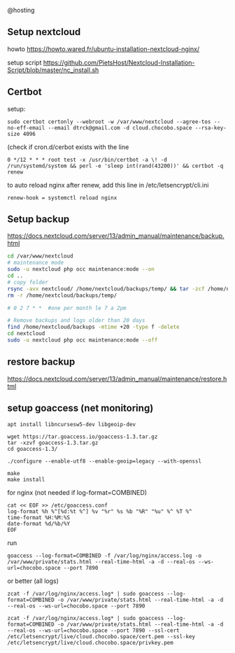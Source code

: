 @hosting

## Setup nextcloud

howto
    https://howto.wared.fr/ubuntu-installation-nextcloud-nginx/

setup script
    https://github.com/PietsHost/Nextcloud-Installation-Script/blob/master/nc_install.sh


## Certbot
setup:

    sudo certbot certonly --webroot -w /var/www/nextcloud --agree-tos --no-eff-email --email dtrck@gmail.com -d cloud.chocobo.space --rsa-key-size 4096

(check if cron.d/cerbot exists with the line

    0 */12 * * * root test -x /usr/bin/certbot -a \! -d /run/systemd/system && perl -e 'sleep int(rand(43200))' && certbot -q renew

to auto reload nginx after renew, add this line in /etc/letsencrypt/cli.ini

    renew-hook = systemctl reload nginx


## Setup backup

https://docs.nextcloud.com/server/13/admin_manual/maintenance/backup.html

```bash
cd /var/www/nextcloud
# maintenance mode
sudo -u nextcloud php occ maintenance:mode --on
cd ..
# copy folder
rsync -avx nextcloud/ /home/nextcloud/backups/temp/ && tar -zcf /home/nextcloud/backups/"$(date '+%Y-%m-%d').tar.gz" /home/nextcloud/backups/temp/
rm -r /home/nextcloud/backups/temp/

# 0 2 7 * *  #one per month le 7 a 2pm

# Remove backups and logs older than 20 days
find /home/nextcloud/backups -mtime +20 -type f -delete
cd nextcloud
sudo -u nextcloud php occ maintenance:mode --off
```


## restore backup
https://docs.nextcloud.com/server/13/admin_manual/maintenance/restore.html




## setup goaccess (net monitoring)

    apt install libncursesw5-dev libgeoip-dev

    wget https://tar.goaccess.io/goaccess-1.3.tar.gz
    tar -xzvf goaccess-1.3.tar.gz
    cd goaccess-1.3/

    ./configure --enable-utf8 --enable-geoip=legacy --with-openssl

    make
    make install


for nginx (not needed if log-format=COMBINED)

    cat << EOF >> /etc/goaccess.conf
    log-format %h %^[%d:%t %^] %v "%r" %s %b "%R" "%u" %^ %T %^
    time-format %H:%M:%S
    date-format %d/%b/%Y
    EOF

run

    goaccess --log-format=COMBINED -f /var/log/nginx/access.log -o /var/www/private/stats.html --real-time-html -a -d --real-os --ws-url=chocobo.space --port 7890
or better (all logs)

    zcat -f /var/log/nginx/access.log* | sudo goaccess --log-format=COMBINED -o /var/www/private/stats.html --real-time-html -a -d --real-os --ws-url=chocobo.space --port 7890

    zcat -f /var/log/nginx/access.log* | sudo goaccess --log-format=COMBINED -o /var/www/private/stats.html --real-time-html -a -d --real-os --ws-url=chocobo.space --port 7890 --ssl-cert /etc/letsencrypt/live/cloud.chocobo.space/cert.pem --ssl-key /etc/letsencrypt/live/cloud.chocobo.space/privkey.pem




